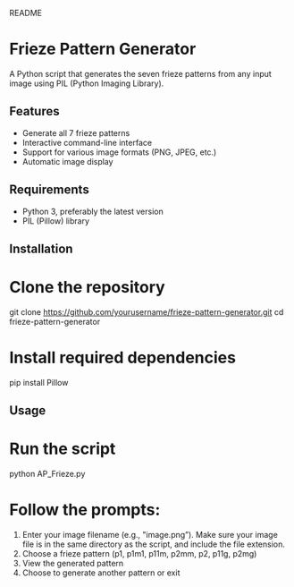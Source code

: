 README

# Frieze Pattern Generator

A Python script that generates the seven frieze patterns from any input image using PIL (Python Imaging Library).  

## Features

- Generate all 7 frieze patterns
- Interactive command-line interface
- Support for various image formats (PNG, JPEG, etc.)
- Automatic image display

## Requirements

- Python 3, preferably the latest version
- PIL (Pillow) library

## Installation

# Clone the repository
git clone https://github.com/yourusername/frieze-pattern-generator.git
cd frieze-pattern-generator

# Install required dependencies
pip install Pillow

## Usage

# Run the script
python AP_Frieze.py

# Follow the prompts:
 1. Enter your image filename (e.g., "image.png”). Make sure your image file is in the same directory as the script, and include the file extension.
 2. Choose a frieze pattern (p1, p1m1, p11m, p2mm, p2, p11g, p2mg)
 3. View the generated pattern 
 4. Choose to generate another pattern or exit

